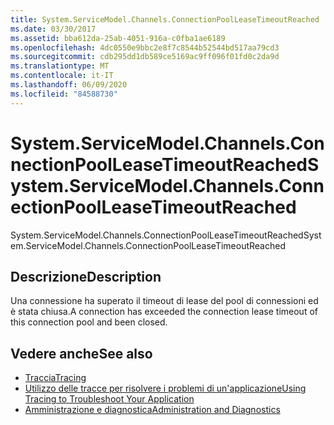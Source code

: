 ```yaml
---
title: System.ServiceModel.Channels.ConnectionPoolLeaseTimeoutReached
ms.date: 03/30/2017
ms.assetid: bba612da-25ab-4051-916a-c0fba1ae6189
ms.openlocfilehash: 4dc0550e9bbc2e8f7c8544b52544bd517aa79cd3
ms.sourcegitcommit: cdb295dd1db589ce5169ac9ff096f01fd0c2da9d
ms.translationtype: MT
ms.contentlocale: it-IT
ms.lasthandoff: 06/09/2020
ms.locfileid: "84588730"
---
```

# <a name="systemservicemodelchannelsconnectionpoolleasetimeoutreached"></a><span data-ttu-id="a5f2e-102">System.ServiceModel.Channels.ConnectionPoolLeaseTimeoutReached</span><span class="sxs-lookup"><span data-stu-id="a5f2e-102">System.ServiceModel.Channels.ConnectionPoolLeaseTimeoutReached</span></span>
<span data-ttu-id="a5f2e-103">System.ServiceModel.Channels.ConnectionPoolLeaseTimeoutReached</span><span class="sxs-lookup"><span data-stu-id="a5f2e-103">System.ServiceModel.Channels.ConnectionPoolLeaseTimeoutReached</span></span>  
  
## <a name="description"></a><span data-ttu-id="a5f2e-104">Descrizione</span><span class="sxs-lookup"><span data-stu-id="a5f2e-104">Description</span></span>  
 <span data-ttu-id="a5f2e-105">Una connessione ha superato il timeout di lease del pool di connessioni ed è stata chiusa.</span><span class="sxs-lookup"><span data-stu-id="a5f2e-105">A connection has exceeded the connection lease timeout of this connection pool and been closed.</span></span>  
  
## <a name="see-also"></a><span data-ttu-id="a5f2e-106">Vedere anche</span><span class="sxs-lookup"><span data-stu-id="a5f2e-106">See also</span></span>

- [<span data-ttu-id="a5f2e-107">Traccia</span><span class="sxs-lookup"><span data-stu-id="a5f2e-107">Tracing</span></span>](index.md)
- [<span data-ttu-id="a5f2e-108">Utilizzo delle tracce per risolvere i problemi di un'applicazione</span><span class="sxs-lookup"><span data-stu-id="a5f2e-108">Using Tracing to Troubleshoot Your Application</span></span>](using-tracing-to-troubleshoot-your-application.md)
- [<span data-ttu-id="a5f2e-109">Amministrazione e diagnostica</span><span class="sxs-lookup"><span data-stu-id="a5f2e-109">Administration and Diagnostics</span></span>](../index.md)
